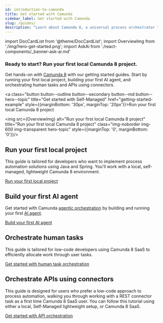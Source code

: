 ```yaml
---
id: introduction-to-camunda
title: Get started with Camunda
sidebar_label: Get started with Camunda
slug: /guides/
description: "Learn about Camunda 8, a universal process orchestrator that allows you to orchestrate and automate complex business processes that span people, systems, and devices."
---
```


import DocCardList from '@theme/DocCardList';
import OverviewImg from './img/hero-get-started.png';
import AskAi from './react-components/\_banner-ask-ai.md'

<h3 class="subheading">Ready to start? Run your first local Camunda 8 project.</h3>

<div class="double-column-container">
<div class="double-column-left"  style={{marginRight: '50px', flex: '1.35'}}>

Get hands-on with [Camunda 8](https://camunda.io) with our getting started guides. Start by running your first local project, building your first AI agent, and orchestrating human tasks and APIs using connectors.

<a class="button button--outline button--secondary button--md button--hero--topic" title="Get started with Self-Managed" href="getting-started-example" style={{marginBottom: '30px', marginTop: '20px'}}>Run your first local Camunda 8 project</a>

</div>
<div class="double-column-right" style={{flex: '1'}}>

<img src={OverviewImg} alt="Run your first local Camunda 8 project" title="Run your first local Camunda 8 project" class="img-noborder img-600 img-transparent hero-topic" style={{marginTop: '0', marginBottom: '0'}}/>

</div>
</div>

## Run your first local project

This guide is tailored for developers who want to implement process automation solutions using Java and Spring. You'll work with a local, self-managed, lightweight Camunda 8 environment.

<p><a href="./getting-started-example/" class="link-arrow">Run your first local project</a></p>

## Build your first AI agent

Get started with Camunda [agentic orchestration](/components/agentic-orchestration/agentic-orchestration.md) by building and running your first [AI agent](/components/agentic-orchestration/ai-agents.md).

<p><a href="./getting-started-agentic-orchestration/" class="link-arrow">Build your first AI agent</a></p>

## Orchestrate human tasks

This guide is tailored for low-code developers using Camunda 8 SaaS to efficiently allocate work through user tasks.

<p><a href="./orchestrate-human-tasks/" class="link-arrow">Get started with human task orchestration</a></p>

## Orchestrate APIs using connectors

This guide is designed for users who prefer a low-code approach to process automation, walking you through working with a REST connector task as a first time Camunda 8 SaaS user. You can follow this tutorial using either a local, Self-Managed lightweight setup, or Camunda 8 SaaS.

<p><a href="./orchestrate-apis/" class="link-arrow">Get started with API orchestration</a></p>

<AskAi/>
